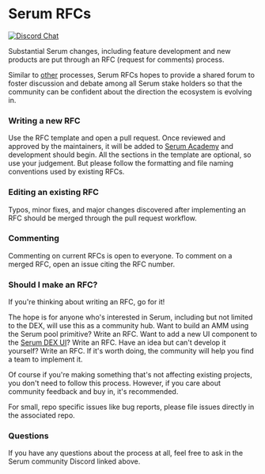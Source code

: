 # Serum RFCs

[![Discord Chat](https://img.shields.io/discord/739225212658122886?color=blueviolet)](https://discord.com/channels/739225212658122886)

Substantial Serum changes, including feature development and new products are put through an
RFC (request for comments) process.

Similar to [other](https://github.com/rust-lang/rfcs) processes, Serum RFCs hopes
to provide a shared forum to foster discussion and debate among all Serum stake holders so that
the community can be confident about the direction the ecosystem is evolving in.

### Writing a new RFC

Use the RFC template and open a pull request. Once reviewed and
approved by the maintainers, it will be added to [Serum Academy](https://serum-academy.com/en/serum-dex/)
and development should begin. All the sections in the template are optional, so use your judgement. But
please follow the formatting and file naming conventions used by existing RFCs.

### Editing an existing RFC

Typos, minor fixes, and major changes discovered after implementing an RFC should be merged through the
pull request workflow.

### Commenting

Commenting on current RFCs is open to everyone. To comment on a merged RFC, open an issue citing the RFC number.

### Should I make an RFC?

If you're thinking about writing an RFC, go for it!

The hope is for anyone who's interested in Serum, including but not limited to the DEX, will
use this as a community hub. Want to build an AMM using the Serum pool primitive? Write an
RFC. Want to add a new UI component to the [Serum DEX UI](https://github.com/project-serum/serum-dex-ui?)?
Write an RFC. Have an idea but can't develop it yourself? Write an RFC. If it's worth doing, the community will
help you find a team to implement it.

Of course if you're making something that's not affecting existing projects, you don't need
to follow this process. However, if you care about community feedback and buy in, it's
recommended.

For small, repo specific issues like bug reports, please file issues directly in the associated
repo.

### Questions

If you have any questions about the process at all, feel free to ask in the Serum community Discord
linked above.
